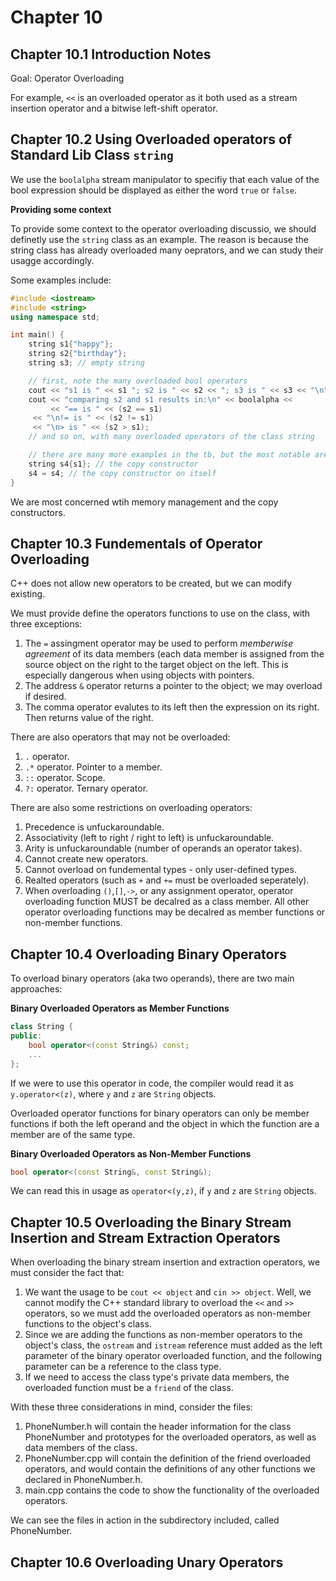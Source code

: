 # Chapter 10

## Chapter 10.1 Introduction Notes
Goal: Operator Overloading

For example, `<<` is an overloaded operator as it both used as a stream insertion operator and a bitwise left-shift operator.

## Chapter 10.2 Using Overloaded operators of Standard Lib Class `string`

We use the `boolalpha` stream manipulator to specifiy that each value of the bool expression should be displayed as either the word `true` or `false`.

**Providing some context**

To provide some context to the operator overloading discussio, we should definetly use the `string` class as an example. The reason is because the string class has already overloaded many oeprators, and we can study their usagge accordingly.

Some examples include:

```cpp
#include <iostream>
#include <string>
using namespace std;

int main() {
    string s1{"happy"};
    string s2{"birthday"};
    string s3; // empty string

    // first, note the many overloaded bool operators
    cout << "s1 is " << s1 "; s2 is " << s2 << "; s3 is " << s3 << "\n";
    cout << "comparing s2 and s1 results in:\n" << boolalpha <<
    	 << "== is " << (s2 == s1)
	 << "\n!= is " << (s2 != s1)
	 << "\n> is " << (s2 > s1);
    // and so on, with many overloaded operators of the class string

    // there are many more examples in the tb, but the most notable are...
    string s4{s1}; // the copy constructor
    s4 = s4; // the copy constructor on itself
}
```
We are most concerned wtih memory management and the copy constructors.

## Chapter 10.3 Fundementals of Operator Overloading

C++ does not allow new operators to be created, but we can modify existing.

We must provide define the operators functions to use on the class, with three exceptions:

1. The `=` assingment operator may be used to perform *memberwise agreement* of its data members (each data member is assigned from the source object on the right to the target object on the left. This is especially dangerous when using objects with pointers.
1. The address `&` operator returns a pointer to the object; we may overload if desired.
1. The comma operator evalutes to its left then the expression on its right. Then returns value of the right.

There are also operators that may not be overloaded:

1. `.` operator.
1. `.*` operator. Pointer to a member.
1. `::` operator. Scope.
1. `?:` operator. Ternary operator.

There are also some restrictions on overloading operators:
1. Precedence is unfuckaroundable.
1. Associativity (left to right / right to left) is unfuckaroundable.
1. Arity is unfuckaroundable (number of operands an operator takes).
1. Cannot create new operators.
1. Cannot overload on fundemental types - only user-defined types.
1. Realted operators (such as `+` and `+=` must be overloaded seperately).
1. When overloading `()`,`[]`,`->`, or any assignment operator, operator overloading function MUST be decalred as a class member. All other operator overloading functions may be decalred as member functions or non-member functions.

## Chapter 10.4 Overloading Binary Operators

To overload binary operators (aka two operands), there are two main approaches:

**Binary Overloaded Operators as Member Functions**

```cpp
class String {
public:
	bool operator<(const String&) const;
	...
};
```

If we were to use this operator in code, the compiler would read it as `y.operator<(z)`, where `y` and `z` are `String` objects.

Overloaded operator functions for binary operators can only be member functions if both the left operand and the object in which the function are a member are of the same type.

**Binary Overloaded Operators as Non-Member Functions**

```cpp
bool operator<(const String&, const String&);
```

We can read this in usage as `operator<(y,z)`, if `y` and `z` are `String` objects.

## Chapter 10.5 Overloading the Binary Stream Insertion and Stream Extraction  Operators

When overloading the binary stream insertion and extraction operators, we must consider the fact that:
1. We want the usage to be `cout << object` and `cin >> object`. Well, we cannot modify the C++ standard library to overload the `<<` and `>>` operators, so we must add the overloaded operators as non-member functions to the object's class.
1. Since we are adding the functions as non-member operators to the object's class, the `ostream` and `istream` reference must added as the left parameter of the binary operator overloaded function, and the following parameter can be a reference to the class type.
1. If we need to access the class type's private data members, the overloaded function must be a `friend` of the class.

With these three considerations in mind, consider the files:
1. PhoneNumber.h will contain the header information for the class PhoneNumber and prototypes for the overloaded operators, as well as data members of the class.
1. PhoneNumber.cpp will contain the definition of the friend overloaded operators, and would contain the definitions of any other functions we declared in PhoneNumber.h.
1. main.cpp contains the code to show the functionality of the overloaded operators.

We can see the files in action in the subdirectory included, called PhoneNumber.

## Chapter 10.6 Overloading Unary Operators








